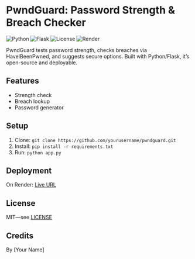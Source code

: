 # PwndGuard: Password Strength & Breach Checker

![Python](https://img.shields.io/badge/python-3.8%2B-blue)
![Flask](https://img.shields.io/badge/flask-2.3.3-green)
![License](https://img.shields.io/badge/license-MIT-yellow)
![Render](https://img.shields.io/badge/deployed-render-orange)

PwndGuard tests password strength, checks breaches via HaveIBeenPwned, and suggests secure options. Built with Python/Flask, it’s open-source and deployable.

## Features
- Strength check
- Breach lookup
- Password generator

## Setup
1. Clone: `git clone https://github.com/yourusername/pwndguard.git`
2. Install: `pip install -r requirements.txt`
3. Run: `python app.py`

## Deployment
On Render: [Live URL](#)

## License
MIT—see [LICENSE](LICENSE)

## Credits
By [Your Name]
